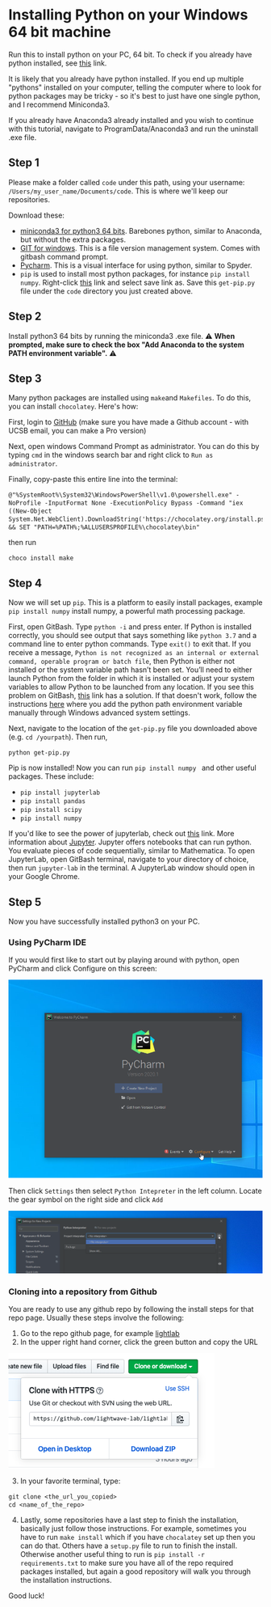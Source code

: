 # Installing Python on your Windows 64 bit machine

Run this to install python on your PC, 64 bit. To check if you already have python installed, see [this](https://www.wikihow.com/Check-Python-Version-on-PC-or-Mac) link. 

It is likely that you already have python installed. If you end up multiple "pythons" installed on your computer, telling the computer where to look for python packages may be tricky - so it's best to just have one single python, and I recommend Miniconda3.

If you already have Anaconda3 already installed and you wish to continue with this tutorial, navigate to ProgramData/Anaconda3 and run the uninstall .exe file.

## Step 1

Please make a folder called `code` under this path, using your username: `/Users/my_user_name/Documents/code`. This is where we'll keep our repositories.

Download these:
- [miniconda3 for python3 64 bits](https://repo.anaconda.com/miniconda/Miniconda3-latest-Windows-x86_64.exe). Barebones python, similar to Anaconda, but without the extra packages.
- [GIT for windows](https://gitforwindows.org/). This is a file version management system. Comes with gitbash command prompt.
- [Pycharm](https://www.jetbrains.com/pycharm/download/download-thanks.html?platform=windows&code=PCC). This is a visual interface for using python, similar to Spyder.
- `pip` is used to install most python packages, for instance `pip install numpy`. Right-click [this](https://bootstrap.pypa.io/get-pip.py) link and select save link as. Save this `get-pip.py` file under the `code` directory you just created above. 

## Step 2

Install python3 64 bits by running the miniconda3 .exe file. :warning: **When prompted, make sure to check the box "Add Anaconda to the system PATH environment variable".** :warning:

## Step 3

Many python packages are installed using `make`and `Makefiles`. To do this, you can install `chocolatey`. Here's how: 

First, login to [GitHub](http://github.com/) (make sure you have made a Github account - with UCSB email, you can make a Pro version)

Next, open windows Command Prompt as administrator. You can do this by typing `cmd` in the windows search bar and right click to `Run as administrator`.

Finally, copy-paste this entire line into the terminal:

```
@"%SystemRoot%\System32\WindowsPowerShell\v1.0\powershell.exe" -NoProfile -InputFormat None -ExecutionPolicy Bypass -Command "iex ((New-Object System.Net.WebClient).DownloadString('https://chocolatey.org/install.ps1'))" && SET "PATH=%PATH%;%ALLUSERSPROFILE%\chocolatey\bin"
```

then run
```
choco install make
```

## Step 4

Now we will set up `pip`. This is a platform to easily install packages, example `pip install numpy` install numpy, a powerful math processing package.

First, open GitBash. Type `python -i` and press enter. If Python is installed correctly, you should see output that says something like `python 3.7` and a command line to enter python commands. Type `exit()` to exit that. If you receive a message, `Python is not recognized as an internal or external command, operable program or batch file`, then Python is either not installed or the system variable path hasn’t been set. You’ll need to either launch Python from the folder in which it is installed or adjust your system variables to allow Python to be launched from any location. If you see this problem on GitBash, [this](https://stackoverflow.com/questions/22869192/git-bash-wont-run-my-python-files) link has a solution. If that doesn't work, follow the instructions [here](https://stackoverflow.com/questions/3701646/how-to-add-to-the-pythonpath-in-windows-so-it-finds-my-modules-packages) where you add the python path environment variable manually through Windows advanced system settings.

Next, navigate to the location of the `get-pip.py` file you downloaded above (e.g. `cd /yourpath`). Then run,

```
python get-pip.py
```

Pip is now installed! Now you can run `pip install numpy ` and other useful packages. These include:

- `pip install jupyterlab`
- `pip install pandas`
- `pip install scipy`
- `pip install numpy`

If you'd like to see the power of jupyterlab, check out [this](https://github.com/jupyter/jupyter/wiki/A-gallery-of-interesting-Jupyter-Notebooks) link. More information about [Jupyter](https://jupyter.org/). Jupyter offers notebooks that can run python. You evaluate pieces of code sequentially, similar to Mathematica. To open JupyterLab, open GitBash terminal, navigate to your directory of choice, then run `jupyter-lab` in the terminal. A JupyterLab window should open in your Google Chrome.


## Step 5

Now you have successfully installed python3 on your PC. 

### Using PyCharm IDE

If you would first like to start out by playing around with python, open PyCharm and click Configure on this screen:

![config_pycharm](https://github.com/aisichenko/install_python/blob/master/configure_pycharm.png)

Then click `Settings` then select `Python Intepreter` in the left column. Locate the gear symbol on the right side and click `Add`

![config_pycharm](https://github.com/aisichenko/install_python/blob/master/config_interpreter.png)



### Cloning into a repository from Github

You are ready to use any github repo by following the install steps for that repo page. Usually these steps involve the following:

1. Go to the repo github page, for example [lightlab](https://github.com/lightwave-lab/lightlab)
2. In the upper right hand corner, click the green button and copy the URL

![git_clone](https://github.com/aisichenko/install_python/blob/master/git_clone.png)

3. In your favorite terminal, type:

``` 
git clone <the_url_you_copied>
cd <name_of_the_repo>
```

4. Lastly, some repositories have a last step to finish the installation, basically just follow those instructions. For example, sometimes you have to run `make install` which if you have `chocalatey` set up then you can do that. Others have a `setup.py` file to run to finish the install. Otherwise another useful thing to run is `pip install -r requirements.txt` to make sure you have all of the repo required packages installed, but again a good repository will walk you through the installation instructions.

Good luck!
